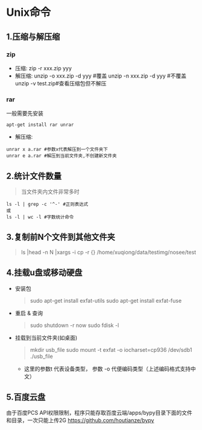# Unix命令

## 1.压缩与解压缩
### zip
- 压缩:
zip -r xxx.zip yyy
- 解压缩:
unzip -o xxx.zip -d yyy #覆盖
unzip -n xxx.zip -d yyy #不覆盖
unzip -v test.zip#查看压缩包但不解压

### rar 
一般需要先安装
```
apt-get install rar unrar
```
- 解压缩:
```
unrar x a.rar #参数x代表解压到一个文件夹下
unrar e a.rar #解压到当前文件夹,不创建新文件夹
```
## 2.统计文件数量
>当文件夹内文件非常多时
```
ls -l | grep -c '^-' #正则表达式
或
ls -l | wc -l #字数统计命令
```
## 3.复制前N个文件到其他文件夹
>ls |head -n N |xargs -i cp -r {} /home/xuqiong/data/testimg/nosee/test

## 4.挂载u盘或移动硬盘
- 安装包
  > sudo apt-get install exfat-utils 
  > sudo apt-get install exfat-fuse

- 重启 & 查询
  > sudo shutdown -r now
  > sudo fdisk -l 
  
- 挂载到当前文件夹(如桌面)
  >mkdir usb_file
  >sudo mount -t exfat -o iocharset=cp936 /dev/sdb1 ./usb_file
  - 这里的参数t 代表设备类型， 参数 -o 代便编码类型（上述编码格式支持中文）




## 5.百度云盘
由于百度PCS API权限限制，程序只能存取百度云端/apps/bypy目录下面的文件和目录，一次只能上传2G
https://github.com/houtianze/bypy
